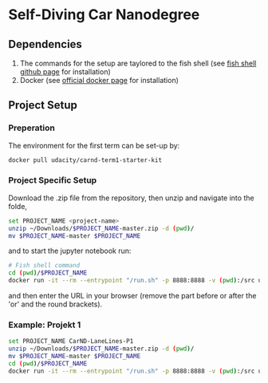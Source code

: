 # Self-Diving Car Nanodegree
## Dependencies
1. The commands for the setup are taylored to the fish shell (see [fish  shell github page](https://github.com/fish-shell/fish-shell) for installation)
2. Docker (see [official docker page](https://docs.docker.com/engine/install/ubuntu/) for installation)

## Project Setup
### Preperation
The environment for the first term can be set-up by:
```bash
docker pull udacity/carnd-term1-starter-kit
```
### Project Specific Setup
Download the .zip file from the repository, then unzip and navigate into the folde, 
```bash
set PROJECT_NAME <project-name>
unzip ~/Downloads/$PROJECT_NAME-master.zip -d (pwd)/
mv $PROJECT_NAME-master $PROJECT_NAME
```
and to start the jupyter notebook run:
```bash
# Fish shell command
cd (pwd)/$PROJECT_NAME
docker run -it --rm --entrypoint "/run.sh" -p 8888:8888 -v (pwd):/src udacity/carnd-term1-starter-kit 
```
and then enter the URL in your browser (remove the part before or after the 'or' and the round brackets).

### Example: Projekt 1
```bash
set PROJECT_NAME CarND-LaneLines-P1
unzip ~/Downloads/$PROJECT_NAME-master.zip -d (pwd)/
mv $PROJECT_NAME-master $PROJECT_NAME
cd (pwd)/$PROJECT_NAME
docker run -it --rm --entrypoint "/run.sh" -p 8888:8888 -v (pwd):/src udacity/carnd-term1-starter-kit 
```
